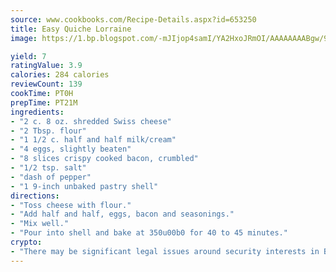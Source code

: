 ```yaml
---
source: www.cookbooks.com/Recipe-Details.aspx?id=653250
title: Easy Quiche Lorraine
image: https://1.bp.blogspot.com/-mJIjop4samI/YA2HxoJRmOI/AAAAAAAABgw/9Q6cN5purxQQ0M3111-VxRXtHYk4x987wCLcBGAsYHQ/s320/19.png

yield: 7
ratingValue: 3.9
calories: 284 calories
reviewCount: 139
cookTime: PT0H
prepTime: PT21M
ingredients:
- "2 c. 8 oz. shredded Swiss cheese"
- "2 Tbsp. flour"
- "1 1/2 c. half and half milk/cream"
- "4 eggs, slightly beaten"
- "8 slices crispy cooked bacon, crumbled"
- "1/2 tsp. salt"
- "dash of pepper"
- "1 9-inch unbaked pastry shell"
directions:
- "Toss cheese with flour."
- "Add half and half, eggs, bacon and seasonings."
- "Mix well."
- "Pour into shell and bake at 350u00b0 for 40 to 45 minutes."
crypto:
- "There may be significant legal issues around security interests in Bitcoin."
---
```

